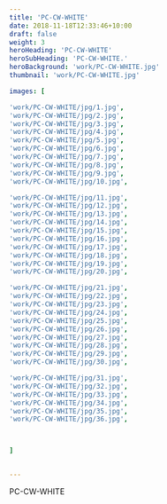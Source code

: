 ```yaml
---
title: 'PC-CW-WHITE'
date: 2018-11-18T12:33:46+10:00
draft: false
weight: 3
heroHeading: 'PC-CW-WHITE'
heroSubHeading: 'PC-CW-WHITE.'
heroBackground: 'work/PC-CW-WHITE.jpg'
thumbnail: 'work/PC-CW-WHITE.jpg'

images: [

'work/PC-CW-WHITE/jpg/1.jpg',
'work/PC-CW-WHITE/jpg/2.jpg',
'work/PC-CW-WHITE/jpg/3.jpg',
'work/PC-CW-WHITE/jpg/4.jpg',
'work/PC-CW-WHITE/jpg/5.jpg',
'work/PC-CW-WHITE/jpg/6.jpg',
'work/PC-CW-WHITE/jpg/7.jpg',
'work/PC-CW-WHITE/jpg/8.jpg',
'work/PC-CW-WHITE/jpg/9.jpg',
'work/PC-CW-WHITE/jpg/10.jpg',

'work/PC-CW-WHITE/jpg/11.jpg',
'work/PC-CW-WHITE/jpg/12.jpg',
'work/PC-CW-WHITE/jpg/13.jpg',
'work/PC-CW-WHITE/jpg/14.jpg',
'work/PC-CW-WHITE/jpg/15.jpg',
'work/PC-CW-WHITE/jpg/16.jpg',
'work/PC-CW-WHITE/jpg/17.jpg',
'work/PC-CW-WHITE/jpg/18.jpg',
'work/PC-CW-WHITE/jpg/19.jpg',
'work/PC-CW-WHITE/jpg/20.jpg',

'work/PC-CW-WHITE/jpg/21.jpg',
'work/PC-CW-WHITE/jpg/22.jpg',
'work/PC-CW-WHITE/jpg/23.jpg',
'work/PC-CW-WHITE/jpg/24.jpg',
'work/PC-CW-WHITE/jpg/25.jpg',
'work/PC-CW-WHITE/jpg/26.jpg',
'work/PC-CW-WHITE/jpg/27.jpg',
'work/PC-CW-WHITE/jpg/28.jpg',
'work/PC-CW-WHITE/jpg/29.jpg',
'work/PC-CW-WHITE/jpg/30.jpg',

'work/PC-CW-WHITE/jpg/31.jpg',
'work/PC-CW-WHITE/jpg/32.jpg',
'work/PC-CW-WHITE/jpg/33.jpg',
'work/PC-CW-WHITE/jpg/34.jpg',
'work/PC-CW-WHITE/jpg/35.jpg',
'work/PC-CW-WHITE/jpg/36.jpg',



]


---
```


PC-CW-WHITE
